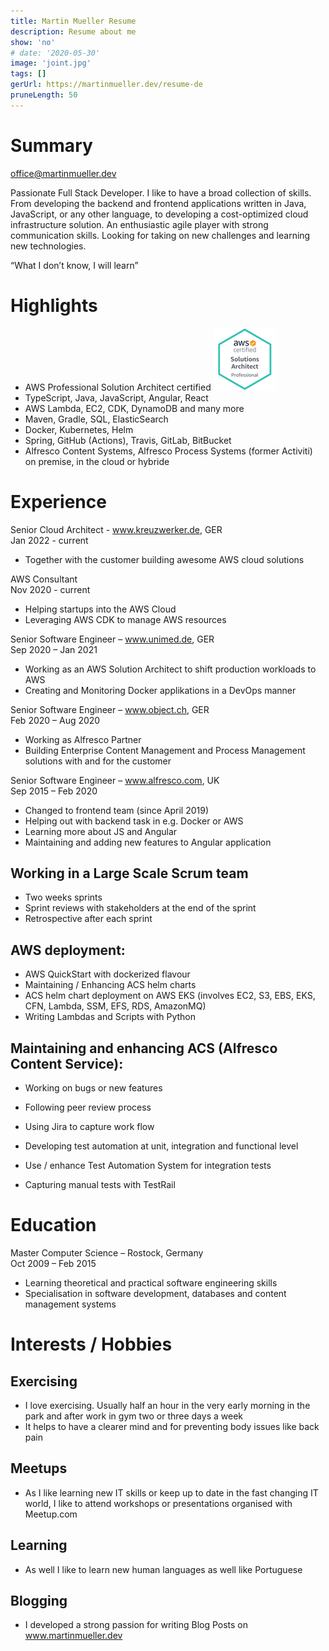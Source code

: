 ```yaml
---
title: Martin Mueller Resume
description: Resume about me
show: 'no'
# date: '2020-05-30'
image: 'joint.jpg'
tags: []
gerUrl: https://martinmueller.dev/resume-de
pruneLength: 50
---
```


# Summary
office@martinmueller.dev

Passionate Full Stack Developer. I like to have a broad collection of skills. From developing the backend and frontend applications written in Java, JavaScript, or any other language, to developing a cost-optimized cloud infrastructure solution. An enthusiastic agile player with strong communication skills. Looking for taking on new challenges and learning new technologies.

“What I don’t know, I will learn”

# Highlights
* AWS Professional Solution Architect certified [![pic](https://raw.githubusercontent.com/mmuller88/mmblog/master/content/resume/cert.png)](https://martinmueller.dev/aws-cert)
* TypeScript, Java, JavaScript, Angular, React
* AWS Lambda, EC2, CDK, DynamoDB and many more
* Maven, Gradle, SQL, ElasticSearch
* Docker, Kubernetes, Helm
* Spring, GitHub (Actions), Travis, GitLab, BitBucket
* Alfresco Content Systems, Alfresco Process Systems (former Activiti) on premise, in the cloud or hybride

# Experience
Senior Cloud Architect - www.kreuzwerker.de, GER \
Jan 2022 - current
* Together with the customer building awesome AWS cloud solutions

AWS Consultant \
Nov 2020 - current
* Helping startups into the AWS Cloud
* Leveraging AWS CDK to manage AWS resources

Senior Software Engineer – www.unimed.de, GER \
Sep 2020 – Jan 2021
* Working as an AWS Solution Architect to shift production workloads to AWS
* Creating and Monitoring Docker applikations in a DevOps manner

Senior Software Engineer – www.object.ch, GER \
Feb 2020 – Aug 2020
* Working as Alfresco Partner
* Building Enterprise Content Management and Process Management solutions with and for the customer

Senior Software Engineer – www.alfresco.com, UK \
Sep 2015 – Feb 2020
* Changed to frontend team (since April 2019)
* Helping out with backend task in e.g. Docker or AWS
* Learning more about JS and Angular
*	Maintaining and adding new features to Angular application

## Working in a Large Scale Scrum team 
*	Two weeks sprints
*	Sprint reviews with stakeholders at the end of the sprint
*	Retrospective after each sprint

## AWS deployment:
*	AWS QuickStart with dockerized flavour
*	Maintaining / Enhancing ACS helm charts
*	ACS helm chart deployment on AWS EKS (involves EC2, S3, EBS, EKS, CFN, Lambda, SSM, EFS, RDS, AmazonMQ)
*	Writing Lambdas and Scripts with Python

##	Maintaining and enhancing ACS (Alfresco Content Service):
*	Working on bugs or new features 
*	Following peer review process
*	Using Jira to capture work flow

*	Developing test automation at unit, integration and functional level
*	Use / enhance Test Automation System for integration tests
*	Capturing manual tests with TestRail

# Education
Master Computer Science – Rostock, Germany \
Oct 2009 – Feb 2015
* Learning theoretical and practical software engineering skills
* Specialisation in software development, databases and content management systems

# Interests / Hobbies
## Exercising
* I love exercising. Usually half an hour in the very early morning in the park and after work in gym two or three days a week
* It helps to have a clearer mind and for preventing body issues like back pain

## Meetups
* As I like learning new IT skills or keep up to date in the fast changing IT world, I like to attend workshops or presentations organised with Meetup.com

## Learning
* As well I like to learn new human languages as well like Portuguese

## Blogging
* I developed a strong passion for writing Blog Posts on www.martinmueller.dev